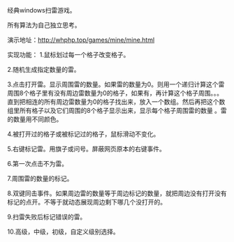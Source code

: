 
经典windows扫雷游戏。

所有算法为自己独立思考。

演示地址：http://whphp.top/games/mine/mine.html

实现功能：
1.鼠标划过每一个格子改变格子。

2.随机生成指定数量的雷。

3.点击打开雷。显示周围雷的数量。如果雷的数量为0。则用一个递归计算这个雷周围8个格子里有没有周边雷数量为0的格子，如果有，再计算这个格子周围。。。直到把相连的所有周边雷数量为0的格子找出来，放入一个数组。然后再把这个数组里所有格子以及它们周围的8个格子显示出来，显示每个格子周围雷的数量 。雷的数量用不同颜色。

4.被打开过的格子或被标记过的格子，鼠标滑动不变化。

5.右键标记雷。用旗子或问号。屏蔽网页原本的右键事件。

6.第一次点击不为雷。

7.周围雷的数量的标记。

8.双键同击事件。如果周边雷的数量等于周边标记的数量，就把周边没有打开没有标记的点开。不等于就动态展现周边剩下哪几个没打开的。

9.扫雷失败后标记错误的雷。

10.高级，中级，初级，自定义级别选择。
